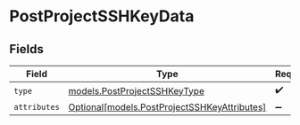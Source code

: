 # PostProjectSSHKeyData


## Fields

| Field                                                                                    | Type                                                                                     | Required                                                                                 | Description                                                                              |
| ---------------------------------------------------------------------------------------- | ---------------------------------------------------------------------------------------- | ---------------------------------------------------------------------------------------- | ---------------------------------------------------------------------------------------- |
| `type`                                                                                   | [models.PostProjectSSHKeyType](../models/postprojectsshkeytype.md)                       | :heavy_check_mark:                                                                       | N/A                                                                                      |
| `attributes`                                                                             | [Optional[models.PostProjectSSHKeyAttributes]](../models/postprojectsshkeyattributes.md) | :heavy_minus_sign:                                                                       | N/A                                                                                      |